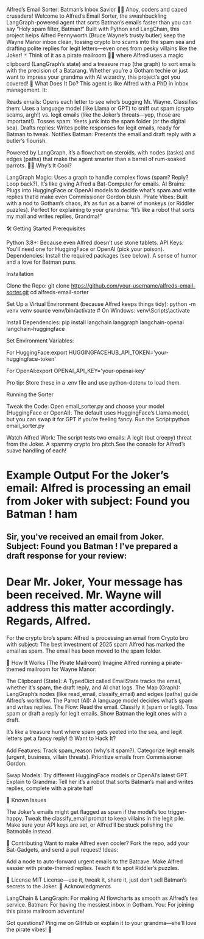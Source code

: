 Alfred’s Email Sorter: Batman’s Inbox Savior 🦇📧
Ahoy, coders and caped crusaders! Welcome to Alfred’s Email Sorter, the swashbuckling LangGraph-powered agent that sorts Batman’s emails faster than you can say “Holy spam filter, Batman!” Built with Python and LangChain, this project helps Alfred Pennyworth (Bruce Wayne’s trusty butler) keep the Wayne Manor inbox clean, tossing crypto bro scams into the spam sea and drafting polite replies for legit letters—even ones from pesky villains like the Joker! 🃏
Think of it as a pirate mailroom 🏴‍☠️ where Alfred uses a magic clipboard (LangGraph’s state) and a treasure map (the graph) to sort emails with the precision of a Batarang. Whether you’re a Gotham techie or just want to impress your grandma with AI wizardry, this project’s got you covered!
🦜 What Does It Do?
This agent is like Alfred with a PhD in inbox management. It:

Reads emails: Opens each letter to see who’s bugging Mr. Wayne.
Classifies them: Uses a language model (like Llama or GPT) to sniff out spam (crypto scams, argh!) vs. legit emails (like the Joker’s threats—yep, those are important!).
Tosses spam: Yeets junk into the spam folder (or the digital sea).
Drafts replies: Writes polite responses for legit emails, ready for Batman to tweak.
Notifies Batman: Presents the email and draft reply with a butler’s flourish.

Powered by LangGraph, it’s a flowchart on steroids, with nodes (tasks) and edges (paths) that make the agent smarter than a barrel of rum-soaked parrots.
🏴‍☠️ Why’s It Cool?

LangGraph Magic: Uses a graph to handle complex flows (spam? Reply? Loop back?). It’s like giving Alfred a Bat-Computer for emails.
AI Brains: Plugs into HuggingFace or OpenAI models to decide what’s spam and write replies that’d make even Commissioner Gordon blush.
Pirate Vibes: Built with a nod to Gotham’s chaos, it’s as fun as a barrel of monkeys (or Riddler puzzles).
Perfect for explaining to your grandma: “It’s like a robot that sorts my mail and writes replies, Grandma!”

🛠️ Getting Started
Prerequisites

Python 3.8+: Because even Alfred doesn’t use stone tablets.
API Keys: You’ll need one for HuggingFace or OpenAI (pick your poison).
Dependencies: Install the required packages (see below).
A sense of humor and a love for Batman puns.

Installation

Clone the Repo:
git clone https://github.com/your-username/alfreds-email-sorter.git
cd alfreds-email-sorter


Set Up a Virtual Environment (because Alfred keeps things tidy):
python -m venv venv
source venv/bin/activate  # On Windows: venv\Scripts\activate


Install Dependencies:
pip install langchain langgraph langchain-openai langchain-huggingface


Set Environment Variables:

For HuggingFace:export HUGGINGFACEHUB_API_TOKEN='your-huggingface-token'


For OpenAI:export OPENAI_API_KEY='your-openai-key'



Pro tip: Store these in a .env file and use python-dotenv to load them.


Running the Sorter

Tweak the Code: Open email_sorter.py and choose your model (HuggingFace or OpenAI). The default uses HuggingFace’s Llama model, but you can swap it for GPT if you’re feeling fancy.
Run the Script:python email_sorter.py


Watch Alfred Work: The script tests two emails:
A legit (but creepy) threat from the Joker.
A spammy crypto bro pitch.See the console for Alfred’s suave handling of each!



Example Output
For the Joker’s email:
Alfred is processing an email from Joker with subject: Found you Batman !
ham
==================================================
Sir, you've received an email from Joker.
Subject: Found you Batman !
I've prepared a draft response for your review:
--------------------------------------------------
Dear Mr. Joker, Your message has been received. Mr. Wayne will address this matter accordingly. Regards, Alfred.
==================================================

For the crypto bro’s spam:
Alfred is processing an email from Crypto bro with subject: The best investment of 2025
spam
Alfred has marked the email as spam.
The email has been moved to the spam folder.

🦇 How It Works (The Pirate Mailroom)
Imagine Alfred running a pirate-themed mailroom for Wayne Manor:

The Clipboard (State): A TypedDict called EmailState tracks the email, whether it’s spam, the draft reply, and AI chat logs.
The Map (Graph): LangGraph’s nodes (like read_email, classify_email) and edges (paths) guide Alfred’s workflow.
The Parrot (AI): A language model decides what’s spam and writes replies.
The Flow:
Read the email.
Classify it (spam or legit).
Toss spam or draft a reply for legit emails.
Show Batman the legit ones with a draft.



It’s like a treasure hunt where spam gets yeeted into the sea, and legit letters get a fancy reply!
🤓 Want to Hack It?

Add Features:
Track spam_reason (why’s it spam?).
Categorize legit emails (urgent, business, villain threats).
Prioritize emails from Commissioner Gordon.


Swap Models: Try different HuggingFace models or OpenAI’s latest GPT.
Explain to Grandma: Tell her it’s a robot that sorts Batman’s mail and writes replies, complete with a pirate hat!

🐞 Known Issues

The Joker’s emails might get flagged as spam if the model’s too trigger-happy. Tweak the classify_email prompt to keep villains in the legit pile.
Make sure your API keys are set, or Alfred’ll be stuck polishing the Batmobile instead.

🙌 Contributing
Want to make Alfred even cooler? Fork the repo, add your Bat-Gadgets, and send a pull request! Ideas:

Add a node to auto-forward urgent emails to the Batcave.
Make Alfred sassier with pirate-themed replies.
Teach it to spot Riddler’s puzzles.

📜 License
MIT License—use it, tweak it, share it, just don’t sell Batman’s secrets to the Joker.
🎩 Acknowledgments

LangChain & LangGraph: For making AI flowcharts as smooth as Alfred’s tea service.
Batman: For having the messiest inbox in Gotham.
You: For joining this pirate mailroom adventure!

Got questions? Ping me on GitHub or explain it to your grandma—she’ll love the pirate vibes! 🦜
